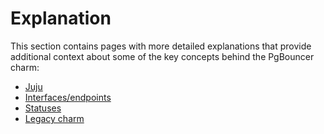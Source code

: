 # Explanation

This section contains pages with more detailed explanations that provide additional context about some of the key concepts behind the PgBouncer charm:

* [Juju]
* [Interfaces/endpoints]
* [Statuses]
* [Legacy charm]

<!-- Links -->
[Juju]: /t/12302
[Interfaces/endpoints]: /t/12304
[Statuses]: /t/12303
[Legacy charm]: /t/13944